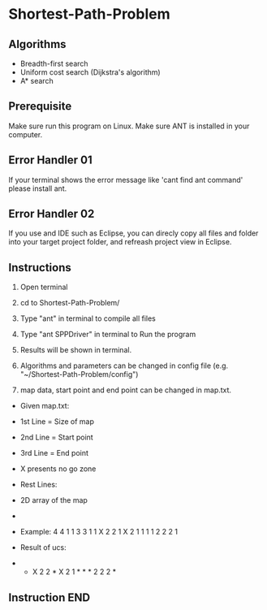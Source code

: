 # Shortest-Path-Problem
## Algorithms ##
 * Breadth-first search
 * Uniform cost search (Dijkstra's algorithm)
 * A* search

## Prerequisite ##
Make sure run this program on Linux.
Make sure ANT is installed in your computer.

## Error Handler 01 ##
If your terminal shows the error message like 'cant find ant command'
please install ant.

## Error Handler 02 ##
If you use and IDE such as Eclipse, you can direcly copy all files and folder
into your target project folder, and refreash project view in Eclipse.


## Instructions ##

1. Open terminal

2. cd to Shortest-Path-Problem/

3. Type "ant" in terminal to compile all files

4. Type "ant SPPDriver" in terminal to Run the program

5. Results will be shown in terminal. 

6. Algorithms and parameters can be changed in config file (e.g. "~/Shortest-Path-Problem/config") 

7. map data, start point and end point can be changed in map.txt.

 * Given map.txt:
 * 1st Line = Size of map
 * 2nd Line = Start point
 * 3rd Line = End point
 * X presents no go zone
 * Rest Lines:
 * 2D array of the map
 * 
 * Example:
4 4
1 1
3 3
1 1 X 2
2 1 X 2
1 1 1 1
2 2 2 1

 * Result of ucs:
* * X 2
2 * X 2
1 * * *
2 2 2 *

## Instruction END ##
